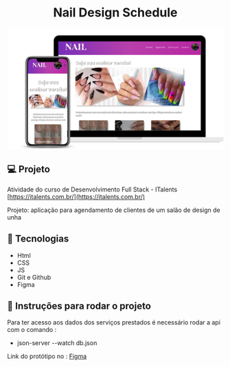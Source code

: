 <h1 align= 'center'>Nail Design Schedule</h1 >

<img src='./assets/NailDesigne.png' />

## 💻 Projeto


Atividade do curso de Desenvolvimento Full Stack - ITalents [https://italents.com.br/](https://italents.com.br/) 
<p>Projeto: aplicação para agendamento de clientes de um salão de design de unha </p> 


##  🔧 Tecnologias
- Html
- CSS
- JS
- Git e Github
- Figma

##  🔧 Instruções para rodar o projeto
Para ter acesso aos dados dos serviços prestados é necessário rodar a api com o comando :
 - json-server --watch db.json


<p> Link do protótipo no : 
    <a href= 'https://www.figma.com/file/Pi4ek9cYsqYEoqaxtCjQFC/Untitled?type=design&node-id=8-121&mode=design&t=1Im4S6vDCeASH3BD-0'>Figma</a>
</p>
